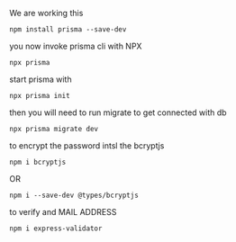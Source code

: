 
We are working this 

```
npm install prisma --save-dev
```

you now invoke prisma cli with NPX

```
npx prisma
```
start prisma with 
```
npx prisma init
```
then you will need to run migrate to get connected with db
```
npx prisma migrate dev 
```


to encrypt the password intsl the bcryptjs
```
npm i bcryptjs
```
OR
```
npm i --save-dev @types/bcryptjs
```

to verify and MAIL ADDRESS
```
npm i express-validator
```